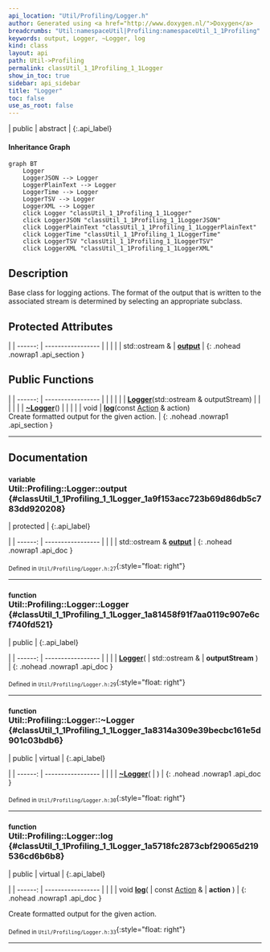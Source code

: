 ```yaml
---
api_location: "Util/Profiling/Logger.h"
author: Generated using <a href="http://www.doxygen.nl/">Doxygen</a>
breadcrumbs: "Util:namespaceUtil|Profiling:namespaceUtil_1_1Profiling"
keywords: output, Logger, ~Logger, log
kind: class
layout: api
path: Util->Profiling
permalink: classUtil_1_1Profiling_1_1Logger
show_in_toc: true
sidebar: api_sidebar
title: "Logger"
toc: false
use_as_root: false
---
```


| public | abstract |
{:.api_label}

#### Inheritance Graph

```mermaid
graph BT
	Logger
	LoggerJSON --> Logger
	LoggerPlainText --> Logger
	LoggerTime --> Logger
	LoggerTSV --> Logger
	LoggerXML --> Logger
	click Logger "classUtil_1_1Profiling_1_1Logger"
	click LoggerJSON "classUtil_1_1Profiling_1_1LoggerJSON"
	click LoggerPlainText "classUtil_1_1Profiling_1_1LoggerPlainText"
	click LoggerTime "classUtil_1_1Profiling_1_1LoggerTime"
	click LoggerTSV "classUtil_1_1Profiling_1_1LoggerTSV"
	click LoggerXML "classUtil_1_1Profiling_1_1LoggerXML"
```

## Description



Base class for logging actions. The format of the output that is written to the associated stream is determined by selecting an appropriate subclass.



## Protected Attributes

|
| ------: | ----------------- |
|  | |
| std::ostream & | **[output](#classUtil_1_1Profiling_1_1Logger_1a9f153acc723b69d86db5c783dd920208)**  |
{: .nohead .nowrap1 .api_section }


## Public Functions

|
| ------: | ----------------- |
|  | |
|  | **[Logger](#classUtil_1_1Profiling_1_1Logger_1a81458f91f7aa0119c907e6cf740fd521)**(std::ostream & outputStream) |
|  | |
|  | **[~Logger](#classUtil_1_1Profiling_1_1Logger_1a8314a309e39becbc161e5d901c03bdb6)**() |
|  | |
| void | **[log](#classUtil_1_1Profiling_1_1Logger_1a5718fc2873cbf29065d219536cd6b6b8)**(const [Action](namespaceUtil_1_1Profiling#namespaceUtil_1_1Profiling_1a2752208fc58834edce6af19c8b9c7710) & action) <br/> Create formatted output for the given action. |
{: .nohead .nowrap1 .api_section }


-------------------------------------------------------------------

## Documentation

### <small>variable</small><br/> Util::Profiling::Logger::output {#classUtil_1_1Profiling_1_1Logger_1a9f153acc723b69d86db5c783dd920208}

| protected |
{:.api_label}

|
| ------: | ----------------- |
|  |
| std::ostream & **[output](#classUtil_1_1Profiling_1_1Logger_1a9f153acc723b69d86db5c783dd920208)**  |
{: .nohead .nowrap1 .api_doc }





<sub>Defined in `Util/Profiling/Logger.h:27`</sub>{:style="float: right"}

-------------------------------------------------------------------

### <small>function</small><br/> Util::Profiling::Logger::Logger {#classUtil_1_1Profiling_1_1Logger_1a81458f91f7aa0119c907e6cf740fd521}

| public |
{:.api_label}

|
| ------: | ----------------- |
|  |
|  **[Logger](#classUtil_1_1Profiling_1_1Logger_1a81458f91f7aa0119c907e6cf740fd521)**( | std::ostream & | **outputStream** ) |
{: .nohead .nowrap1 .api_doc }





<sub>Defined in `Util/Profiling/Logger.h:29`</sub>{:style="float: right"}

-------------------------------------------------------------------

### <small>function</small><br/> Util::Profiling::Logger::~Logger {#classUtil_1_1Profiling_1_1Logger_1a8314a309e39becbc161e5d901c03bdb6}

| public | virtual |
{:.api_label}

|
| ------: | ----------------- |
|  |
|  **[~Logger](#classUtil_1_1Profiling_1_1Logger_1a8314a309e39becbc161e5d901c03bdb6)**( |  ) |
{: .nohead .nowrap1 .api_doc }





<sub>Defined in `Util/Profiling/Logger.h:30`</sub>{:style="float: right"}

-------------------------------------------------------------------

### <small>function</small><br/> Util::Profiling::Logger::log {#classUtil_1_1Profiling_1_1Logger_1a5718fc2873cbf29065d219536cd6b6b8}

| public | virtual |
{:.api_label}

|
| ------: | ----------------- |
|  |
| void **[log](#classUtil_1_1Profiling_1_1Logger_1a5718fc2873cbf29065d219536cd6b6b8)**( | const [Action](namespaceUtil_1_1Profiling#namespaceUtil_1_1Profiling_1a2752208fc58834edce6af19c8b9c7710) & | **action** ) |
{: .nohead .nowrap1 .api_doc }

Create formatted output for the given action.





<sub>Defined in `Util/Profiling/Logger.h:33`</sub>{:style="float: right"}

-------------------------------------------------------------------


